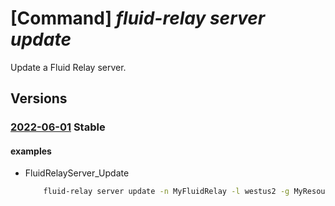 # [Command] _fluid-relay server update_

Update a Fluid Relay server.

## Versions

### [2022-06-01](/Resources/mgmt-plane/L3N1YnNjcmlwdGlvbnMve30vcmVzb3VyY2Vncm91cHMve30vcHJvdmlkZXJzL21pY3Jvc29mdC5mbHVpZHJlbGF5L2ZsdWlkcmVsYXlzZXJ2ZXJzL3t9/2022-06-01.xml) **Stable**

<!-- mgmt-plane /subscriptions/{}/resourcegroups/{}/providers/microsoft.fluidrelay/fluidrelayservers/{} 2022-06-01 -->

#### examples

- FluidRelayServer_Update
    ```bash
        fluid-relay server update -n MyFluidRelay -l westus2 -g MyResourceGroup --tags category=sale
    ```
